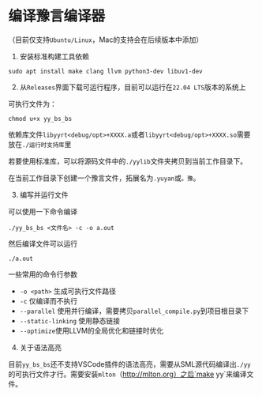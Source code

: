 
# 编译豫言编译器

（目前仅支持`Ubuntu/Linux`，Mac的支持会在后续版本中添加）

1. 安装标准构建工具依赖
```
sudo apt install make clang llvm python3-dev libuv1-dev
```

2. 从`Releases`界面下载可运行程序，目前可以运行在`22.04 LTS`版本的系统上

可执行文件为：
```
chmod u+x yy_bs_bs
```

依赖库文件`libyyrt<debug/opt>+XXXX.a`或者`libyyrt<debug/opt>+XXXX.so`需要放在`./运行时支持库`里

若要使用标准库，可以将源码文件中的`./yylib`文件夹拷贝到当前工作目录下。

在当前工作目录下创建一个豫言文件，拓展名为`.yuyan`或`。豫`。

3. 编写并运行文件


可以使用一下命令编译
```
./yy_bs_bs <文件名> -c -o a.out
```

然后编译文件可以运行
```
./a.out
```

一些常用的命令行参数
+ `-o <path>` 生成可执行文件路径
+ `-c` 仅编译而不执行
+ `--parallel` 使用并行编译，需要拷贝`parallel_compile.py`到项目根目录下
+ `--static-linking` 使用静态链接
+ `--optimize`使用LLVM的全局优化和链接时优化

4. 关于语法高亮

目前`yy_bs_bs`还不支持VSCode插件的语法高亮，需要从SML源代码编译出`./yy`的可执行文件才行。需要安装`mlton`（http://mlton.org）之后`make yy`来编译文件。

